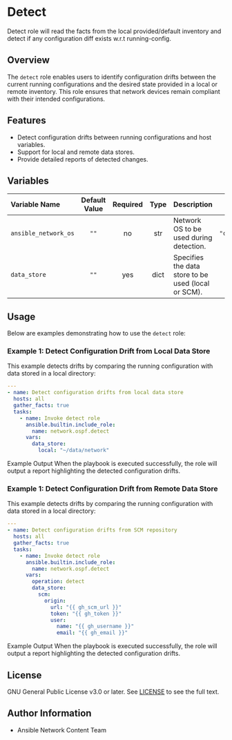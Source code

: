 # Detect
Detect role will read the facts from the local provided/default inventory and detect if any configuration diff exists w.r.t running-config.

## Overview
The `detect` role enables users to identify configuration drifts between the current running configurations and the desired state provided in a local or remote inventory. This role ensures that network devices remain compliant with their intended configurations.

## Features
- Detect configuration drifts between running configurations and host variables.
- Support for local and remote data stores.
- Provide detailed reports of detected changes.

## Variables

| Variable Name        | Default Value | Required | Type | Description                                                   | Example |
|:---------------------|:-------------:|:--------:|:----:|:-------------------------------------------------------------|:-------:|
| `ansible_network_os` | `""`          | no      | str  | Network OS to be used during detection.                      | `"cisco.nxos.nxos"` |
| `data_store`         | `""`          | yes      | dict | Specifies the data store to be used (local or SCM).           | See examples below. |

## Usage
Below are examples demonstrating how to use the `detect` role:

### Example 1: Detect Configuration Drift from Local Data Store
This example detects drifts by comparing the running configuration with data stored in a local directory:

```yaml
---
- name: Detect configuration drifts from local data store
  hosts: all
  gather_facts: true
  tasks:
    - name: Invoke detect role
      ansible.builtin.include_role:
        name: network.ospf.detect
      vars:
        data_store:
          local: "~/data/network"
```
Example Output
When the playbook is executed successfully, the role will output a report highlighting the detected configuration drifts.

### Example 1: Detect Configuration Drift from Remote Data Store
This example detects drifts by comparing the running configuration with data stored in a local directory:
```yaml
---
- name: Detect configuration drifts from SCM repository
  hosts: all
  gather_facts: true
  tasks:
    - name: Invoke detect role
      ansible.builtin.include_role:
        name: network.ospf.detect
      vars:
        operation: detect
        data_store:
          scm:
            origin:
              url: "{{ gh_scm_url }}"
              token: "{{ gh_token }}"
              user:
                name: "{{ gh_username }}"
                email: "{{ gh_email }}"
```
Example Output
When the playbook is executed successfully, the role will output a report highlighting the detected configuration drifts.

## License
GNU General Public License v3.0 or later.
See [LICENSE](https://www.gnu.org/licenses/gpl-3.0.txt) to see the full text.

## Author Information
- Ansible Network Content Team